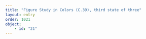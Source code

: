 ```yaml
---
title: "Figure Study in Colors (C.39), third state of three"
layout: entry
order: 1021
object:
    - id: "21"
---
```

